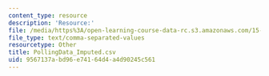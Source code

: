 ```yaml
---
content_type: resource
description: 'Resource:'
file: /media/https%3A/open-learning-course-data-rc.s3.amazonaws.com/15-071-the-analytics-edge-spring-2017/9567137abd96e74164d4a4d90245c561_PollingData_Imputed.csv
file_type: text/comma-separated-values
resourcetype: Other
title: PollingData_Imputed.csv
uid: 9567137a-bd96-e741-64d4-a4d90245c561
---
```

